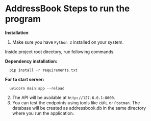 # AddressBook Steps to run the program
**Installation**

1. Make sure you have `Python 3` installed on your system.
  
Inside project root directory, run following commands:

**Dependency installation:**

      pip install -r requirements.txt

**For to start server:**

      uvicorn main:app --reload

2. The API will be available at `http://127.0.0.1:8000`.
3. You can test the endpoints using tools like `cURL` or `Postman`. The database will be created as addressbook.db in the same directory where you run the application.

